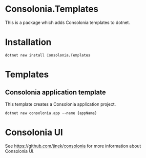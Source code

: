 
# Consolonia.Templates
This is a package which adds Consolonia templates to dotnet. 

# Installation
```
dotnet new install Consolonia.Templates
```

# Templates

## Consolonia application template
This template creates a Consolonia application project.

```
dotnet new consolonia.app --name {appName}
```

# Consolonia UI
See https://github.com/jinek/consolonia for more information about Consolonia UI.